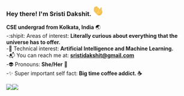 ###   Hey there! I'm Sristi Dakshit. <img src="https://raw.githubusercontent.com/ABSphreak/ABSphreak/master/gifs/Hi.gif" width="30px">
**CSE undergrad from Kolkata, India** :earth_asia:  </br>
  -:shipit: Areas of interest: **Literally curious about everything that the universe has to offer.** </br>
  -:pushpin: Technical interest: **Artificial Intelligence and Machine Learning.** </br>
  -:mailbox_with_mail: You can reach me at: **sristidakshit@gmail.com** </br>
  -:alien: Pronouns: **She/Her** :dancers: </br>
  -:sparkles: Super important self fact: **Big time coffee addict. :coffee:**

<img src="https://github-readme-stats.vercel.app/api?username=SDakshit&show_icons=true&theme=prussian&count_private=true" width="47%"><img src="https://github-readme-stats.vercel.app/api/top-langs/?username=SDakshit&layout=compact&theme=prussian" width="46.6%"> 
